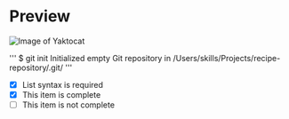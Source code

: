 # Preview

![Image of Yaktocat](https://octodex.github.com/images/yaktocat.png)


'''
$ git init
Initialized empty Git repository in /Users/skills/Projects/recipe-repository/.git/
'''

- [x] List syntax is required
- [x] This item is complete
- [ ] This item is not complete
